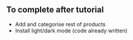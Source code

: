 ## To complete after tutorial
- Add and categorise rest of products
- Install light/dark mode (code already written)
